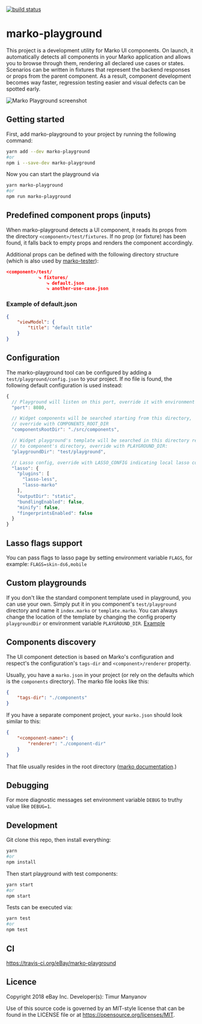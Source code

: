 [![build status](https://api.travis-ci.org/eBay/marko-playground.svg?branch=master)](https://travis-ci.org/eBay/marko-playground)

# marko-playground

This project is a development utility for Marko UI components. On launch, it automatically detects all components in your Marko application and allows you to browse through them, rendering all declared use cases or states. 
Scenarios can be written in fixtures that represent the backend responses or props from the parent component.
As a result, component development becomes way faster, regression testing easier and visual defects can be spotted early.

![Marko Playground screenshot](https://user-images.githubusercontent.com/2737310/44096771-5c383430-9fdc-11e8-84fa-4d150f336bab.png)

## Getting started

First, add marko-playground to your project by running the following command:

```bash
yarn add --dev marko-playground
#or
npm i --save-dev marko-playground
```

Now you can start the playground via

```bash
yarn marko-playground
#or
npm run marko-playground
```

## Predefined component props (inputs)
When marko-playground detects a UI component, it reads its props from the directory `<component>/test/fixtures`. If no prop (or fixture) has been found, it falls back to empty props and renders the component accordingly.

Additional props can be defined with the following directory structure (which is also used by [marko-tester](https://github.com/oxala/marko-tester)):

```json
<component>/test/
            ⤷ fixtures/
               ⤷ default.json
               ⤷ another-use-case.json
```

### Example of default.json 
```json
{
    "viewModel": {
        "title": "default title"
    }
}
```

## Configuration

The marko-playground tool can be configured by adding a `test/playground/config.json` to your project. 
If no file is found, the following default configuration is used instead:

```js
{
  // Playground will listen on this port, override it with environment variable PORT:
  "port": 8080,

  // Widget components will be searched starting from this directory,
  // override with COMPONENTS_ROOT_DIR
  "componentsRootDir": "./src/components",

  // Widget playground's template will be searched in this directory relative 
  // to component's directory, override with PLAYGROUND_DIR:
  "playgroundDir": "test/playground",

  // Lasso config, override with LASSO_CONFIG indicating local lasso config JSON file:
  "lasso": {
    "plugins": [
      "lasso-less",
      "lasso-marko"
    ],
    "outputDir": "static",
    "bundlingEnabled": false,
    "minify": false,
    "fingerprintsEnabled": false
  }
}
```

## Lasso flags support
You can pass flags to lasso page by setting environment variable `FLAGS`, for example: `FLAGS=skin-ds6,mobile`

## Custom playgrounds
If you don't like the standard component template used in playground, you can use your own. 
Simply put it in you component's `test/playground` directory and name it `index.marko` or `template.marko`.
You can always change the location of the template by changing the config property `playgroundDir` or environment variable `PLAYGROUND_DIR`. 
[Example](test/examples/comps/comp-multi-file-custom/test/pg/index.marko)

## Components discovery

The UI component detection is based on Marko's configuration and respect's the configuration's `tags-dir` and `<component>/renderer` property.

Usually, you have a `marko.json` in your project (or rely on the defaults which is the `components` directory). The marko file looks like this:
```json
{
    "tags-dir": "./components"
}
```

If you have a separate component project, your `marko.json` should look similar to this:
```json
{
    "<component-name>": {
        "renderer": "./component-dir"
    }
}
```

That file usually resides in the root directory ([marko documentation](https://markojs.com/docs/custom-tags/#markojson-syntax).)

## Debugging
For more diagnostic messages set environment variable `DEBUG` to truthy value like `DEBUG=1`.

## Development
Git clone this repo, then install everything:

```bash
yarn 
#or 
npm install
```

Then start playground with test components:
```bash
yarn start
#or
npm start
```

Tests can be executed via:
```bash
yarn test
#or
npm test
```

## CI
https://travis-ci.org/eBay/marko-playground

## Licence

Copyright 2018 eBay Inc.
Developer(s): Timur Manyanov 

Use of this source code is governed by an MIT-style
license that can be found in the LICENSE file or at
https://opensource.org/licenses/MIT.
